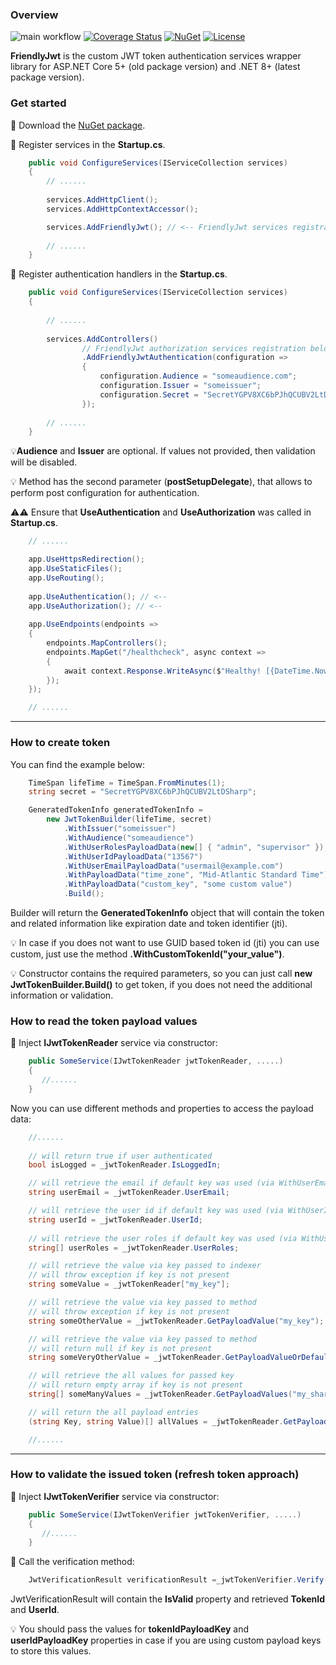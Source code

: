 ### Overview

![main workflow](https://github.com/kirpichyov/FriendlyJwt/actions/workflows/dotnet.yml/badge.svg)
[![Coverage Status](https://coveralls.io/repos/github/kirpichyov/FriendlyJwt/badge.svg?branch=main)](https://coveralls.io/github/kirpichyov/FriendlyJwt?branch=main)
[![NuGet](http://img.shields.io/nuget/vpre/Kirpichyov.FriendlyJwt.svg?version=7&label=NuGet)](https://www.nuget.org/packages/Kirpichyov.FriendlyJwt/)
[![License](https://img.shields.io/badge/license-MIT-green)](./LICENSE)

**FriendlyJwt** is the custom JWT token authentication services wrapper library for ASP.NET Core 5+ (old package version) and .NET 8+ (latest package version).

### Get started
🎯 Download the [NuGet package](https://www.nuget.org/packages/Kirpichyov.FriendlyJwt/).

🎯 Register services in the **Startup.cs**.

```c#
    public void ConfigureServices(IServiceCollection services)
    {
        // ......
        
        services.AddHttpClient();
        services.AddHttpContextAccessor();

        services.AddFriendlyJwt(); // <-- FriendlyJwt services registration
        
        // ......
    }
```

🎯 Register authentication handlers in the **Startup.cs**.

```c#
    public void ConfigureServices(IServiceCollection services)
    {
    
        // ......
    
        services.AddControllers()
                // FriendlyJwt authorization services registration below
                .AddFriendlyJwtAuthentication(configuration =>
                {
                    configuration.Audience = "someaudience.com";
                    configuration.Issuer = "someissuer";
                    configuration.Secret = "SecretYGPV8XC6bPJhQCUBV2LtDSharp";
                });
                
        // ......
    }
```

💡**Audience** and **Issuer** are optional. If values not provided, then validation will be disabled.

💡 Method has the second parameter (**postSetupDelegate**), that allows to perform post configuration for authentication.

⚠️⚠️ Ensure that **UseAuthentication** and **UseAuthorization** was called in **Startup.cs**.


```c#
    // ......

    app.UseHttpsRedirection();
    app.UseStaticFiles();
    app.UseRouting();
    
    app.UseAuthentication(); // <--
    app.UseAuthorization(); // <--
    
    app.UseEndpoints(endpoints =>
    {
        endpoints.MapControllers();
        endpoints.MapGet("/healthcheck", async context =>
        { 
            await context.Response.WriteAsync($"Healthy! [{DateTime.Now}]");
        });
    });

    // ......
```

---

### How to create token
You can find the example below:
```c#
    TimeSpan lifeTime = TimeSpan.FromMinutes(1);
    string secret = "SecretYGPV8XC6bPJhQCUBV2LtDSharp";

    GeneratedTokenInfo generatedTokenInfo =
        new JwtTokenBuilder(lifeTime, secret)
            .WithIssuer("someissuer")
            .WithAudience("someaudience")
            .WithUserRolesPayloadData(new[] { "admin", "supervisor" });
            .WithUserIdPayloadData("13567")
            .WithUserEmailPayloadData("usermail@example.com")
            .WithPayloadData("time_zone", "Mid-Atlantic Standard Time")
            .WithPayloadData("custom_key", "some custom value")
            .Build();
```
Builder will return the **GeneratedTokenInfo** object that will contain the token and related information like expiration date and token identifier (jti).

💡 In case if you does not want to use GUID based token id (jti) you can use custom, just use the method **.WithCustomTokenId("your_value")**.

💡 Constructor contains the required parameters, so you can just call
**new JwtTokenBuilder.Build()** to get token, if you does not need the additional information or validation.

### How to read the token payload values
🎯 Inject **IJwtTokenReader** service via constructor:

```c#
    public SomeService(IJwtTokenReader jwtTokenReader, .....)
    {
       //......
    }
```

Now you can use different methods and properties to access the payload data:

```c#
    //......
    
    // will return true if user authenticated
    bool isLogged = _jwtTokenReader.IsLoggedIn;

    // will retrieve the email if default key was used (via WithUserEmailPayloadData() method)
    string userEmail = _jwtTokenReader.UserEmail;

    // will retrieve the user id if default key was used (via WithUserIdPayloadData() method)
    string userId = _jwtTokenReader.UserId;
    
    // will retrieve the user roles if default key was used (via WithUserRolesPayloadData() method)
    string[] userRoles = _jwtTokenReader.UserRoles;

    // will retrieve the value via key passed to indexer
    // will throw exception if key is not present
    string someValue = _jwtTokenReader["my_key"];

    // will retrieve the value via key passed to method
    // will throw exception if key is not present
    string someOtherValue = _jwtTokenReader.GetPayloadValue("my_key");

    // will retrieve the value via key passed to method
    // will return null if key is not present
    string someVeryOtherValue = _jwtTokenReader.GetPayloadValueOrDefault("my_key");

    // will retrieve the all values for passed key
    // will return empty array if key is not present
    string[] someManyValues = _jwtTokenReader.GetPayloadValues("my_shared_key");

    // will return the all payload entries
    (string Key, string Value)[] allValues = _jwtTokenReader.GetPayloadData();

    //......
```

---

### How to validate the issued token (refresh token approach)
🎯 Inject **IJwtTokenVerifier** service via constructor:

```c#
    public SomeService(IJwtTokenVerifier jwtTokenVerifier, .....)
    {
       //......
    }
```

🎯 Call the verification method:

```c#
    JwtVerificationResult verificationResult =_jwtTokenVerifier.Verify(refreshTokenDto.Token);
```

JwtVerificationResult will contain the **IsValid** property  and retrieved **TokenId** and **UserId**.

💡 You should pass the values for **tokenIdPayloadKey** and **userIdPayloadKey** properties in case if you are using custom payload keys to store this values.
